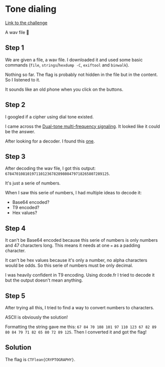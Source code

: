 # Tone dialing
[Link to the challenge](https://ctflearn.com/challenge/889)

A wav file 🤔

## Step 1
We are given a file, a wav file. I downloaded it and used some basic commands (`file`, `strings`/`hexdump -C`, `exiftool` and `binwalk`).

Nothing so far. The flag is probably not hidden in the file but in the content. So I listened to it.

It sounds like an old phone when you click on the buttons.

## Step 2
I googled if a cipher using dial tone existed.

I came across the [Dual-tone multi-frequency signaling]("https://en.wikipedia.org/wiki/Dual-tone_multi-frequency_signaling"). It looked like it could be the answer.

After looking for a decoder. I found this [one]("http://dialabc.com/sound/detect/").

## Step 3
After decoding the wav file, I got this output:
`67847010810197110123678289808479718265807289125`.

It's just a serie of numbers.

When I saw this serie of numbers, I had multiple ideas to decode it:
- Base64 encoded?
- T9 encoded?
- Hex values?

## Step 4
It can't be Base64 encoded because this serie of numbers is only numbers and 47 characters long. This means it needs at one `=` as a padding character.

It can't be hex values because it's only a number, no alpha characters would be odds. So this serie of numbers must be only decimal.

I was heavily confident in T9 encoding. Using dcode.fr I tried to decode it but the output doesn't mean anything.

## Step 5
After trying all this, I tried to find a way to convert numbers to characters.

ASCII is obviously the solution!

Formatting the string gave me this:
`67 84 70 108 101 97 110 123 67 82 89 80 84 79 71 82 65 80 72 89 125`. Then I converted it and got the flag!

## Solution
The flag is `CTFlean{CRYPTOGRAPHY}`.